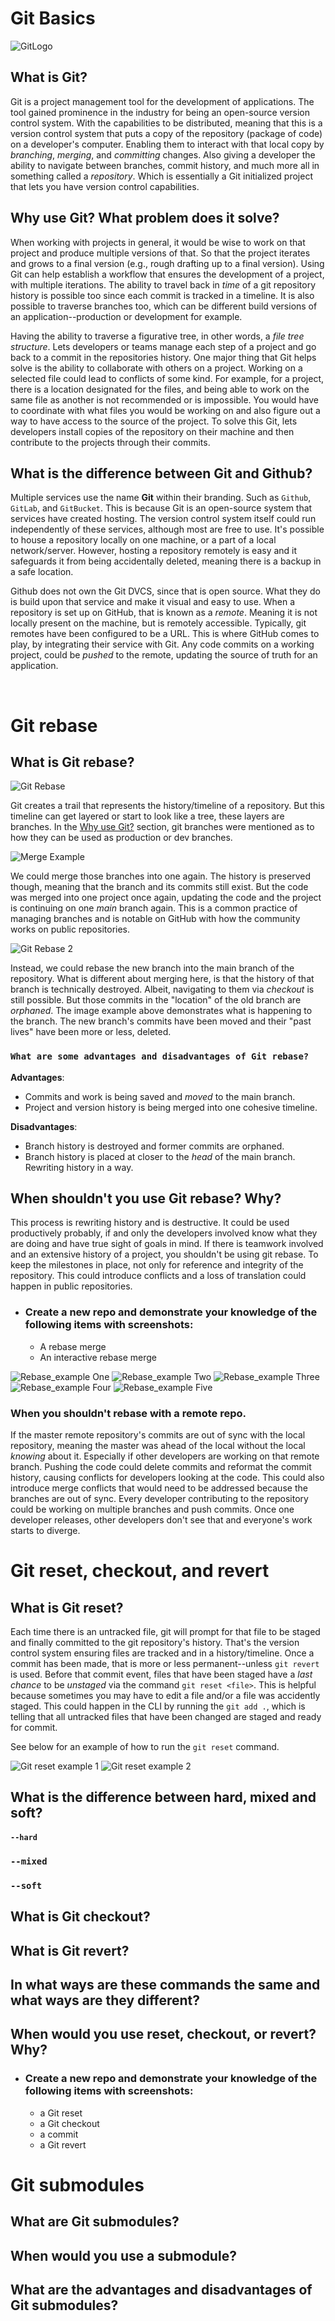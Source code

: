 # Git Basics

![GitLogo](imgs/Git_Logo.png)

## What is Git?

Git is a project management tool for the development of applications. The tool gained prominence in the industry for being an open-source version control system. With the capabilities to be distributed, meaning that this is a version control system that puts a copy of the repository (package of code) on a developer's computer. Enabling them to interact with that local copy by _branching_, _merging_, and _committing_ changes. Also giving a developer the ability to navigate between branches, commit history, and much more all in something called a _repository_. Which is essentially a Git initialized project that lets you have version control capabilities.

## Why use Git? What problem does it solve?

When working with projects in general, it would be wise to work on that project and produce multiple versions of that. So that the project iterates and grows to a final version (e.g., rough drafting up to a final version). Using Git can help establish a workflow that ensures the development of a project, with multiple iterations. The ability to travel back in _time_ of a git repository history is possible too since each commit is tracked in a timeline. It is also possible to traverse branches too, which can be different build versions of an application--production or development for example.

Having the ability to traverse a figurative tree, in other words, a _file tree structure_. Lets developers or teams manage each step of a project and go back to a commit in the repositories history. One major thing that Git helps solve is the ability to collaborate with others on a project. Working on a selected file could lead to conflicts of some kind. For example, for a project, there is a location designated for the files, and being able to work on the same file as another is not recommended or is impossible. You would have to coordinate with what files you would be working on and also figure out a way to have access to the source of the project. To solve this Git, lets developers install copies of the repository on their machine and then contribute to the projects through their commits.

## What is the difference between Git and Github?

Multiple services use the name **Git** within their branding. Such as `Github`, `GitLab`, and `GitBucket`. This is because Git is an open-source system that services have created hosting. The version control system itself could run independently of these services, although most are free to use. It's possible to house a repository locally on one machine, or a part of a local network/server. However, hosting a repository remotely is easy and it safeguards it from being accidentally deleted, meaning there is a backup in a safe location.

Github does not own the Git DVCS, since that is open source. What they do is build upon that service and make it visual and easy to use. When a repository is set up on GitHub, that is known as a _remote_. Meaning it is not locally present on the machine, but is remotely accessible. Typically, git remotes have been configured to be a URL. This is where GitHub comes to play, by integrating their service with Git. Any code commits on a working project, could be _pushed_ to the remote, updating the source of truth for an application.

<br>

# Git rebase

## What is Git rebase?

![Git Rebase](imgs/pre_rebase.png)

Git creates a trail that represents the history/timeline of a repository. But this timeline can get layered or start to look like a tree, these layers are branches. In the [Why use Git?](#why-use-git-what-problem-does-it-solve) section, git branches were mentioned as to how they can be used as production or dev branches.

![Merge Example](imgs/Merge.png)

We could merge those branches into one again. The history is preserved though, meaning that the branch and its commits still exist. But the code was merged into one project once again, updating the code and the project is continuing on one _main_ branch again. This is a common practice of managing branches and is notable on GitHub with how the community works on public repositories.

![Git Rebase 2](imgs/rebase.png)

Instead, we could rebase the new branch into the main branch of the repository. What is different about merging here, is that the history of that branch is technically destroyed. Albeit, navigating to them via _checkout_ is still possible. But those commits in the "location" of the old branch are _orphaned_. The image example above demonstrates what is happening to the branch. The new branch's commits have been moved and their "past lives" have been more or less, deleted.

### `What are some advantages and disadvantages of Git rebase?`

**Advantages**:

- Commits and work is being saved and _moved_ to the main branch.
- Project and version history is being merged into one cohesive timeline.

**Disadvantages**:

- Branch history is destroyed and former commits are orphaned.
- Branch history is placed at closer to the _head_ of the main branch. Rewriting history in a way.

## When shouldn't you use Git rebase? Why?

This process is rewriting history and is destructive. It could be used productively probably, if and only the developers involved know what they are doing and have true sight of goals in mind. If there is teamwork involved and an extensive history of a project, you shouldn't be using git rebase. To keep the milestones in place, not only for reference and integrity of the repository. This could introduce conflicts and a loss of translation could happen in public repositories.

- ### Create a new repo and demonstrate your knowledge of the following items with screenshots:

  - A rebase merge
  - An interactive rebase merge

![Rebase_example One](imgs/rebase_example.png)
![Rebase_example Two](imgs/rebase_example1.png)
![Rebase_example Three](imgs/rebase_example2.png)
![Rebase_example Four](imgs/rebase_example3.png)
![Rebase_example Five](imgs/rebase_example4.png)

### When you shouldn't rebase with a remote repo.

If the master remote repository's commits are out of sync with the local repository, meaning the master was ahead of the local without the local _knowing_ about it. Especially if other developers are working on that remote branch. Pushing the code could delete commits and reformat the commit history, causing conflicts for developers looking at the code. This could also introduce merge conflicts that would need to be addressed because the branches are out of sync. Every developer contributing to the repository could be working on multiple branches and push commits. Once one developer releases, other developers don't see that and everyone's work starts to diverge.

# Git reset, checkout, and revert

## What is Git reset?

Each time there is an untracked file, git will prompt for that file to be staged and finally committed to the git repository's history. That's the version control system ensuring files are tracked and in a history/timeline. Once a commit has been made, that is more or less permanent--unless `git revert` is used. Before that commit event, files that have been staged have a _last chance_ to be _unstaged_ via the command `git reset <file>`. This is helpful because sometimes you may have to edit a file and/or a file was accidently staged. This could happen in the CLI by running the `git add .`, which is telling that all untracked files that have been changed are staged and ready for commit.

See below for an example of how to run the `git reset` command.

![Git reset example 1](imgs/git_reset_one.png)
![Git reset example 2](imgs/git_reset_two.png)

## What is the difference between hard, mixed and soft?

#### `--hard`

### `--mixed`

### `--soft`

## What is Git checkout?

## What is Git revert?

## In what ways are these commands the same and what ways are they different?

## When would you use reset, checkout, or revert? Why?

- ### Create a new repo and demonstrate your knowledge of the following items with screenshots:

  - a Git reset
  - a Git checkout
  - a commit
  - a Git revert

# Git submodules

## What are Git submodules?

## When would you use a submodule?

## What are the advantages and disadvantages of Git submodules?
